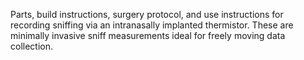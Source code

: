 Parts, build instructions, surgery protocol, and use instructions for recording sniffing via an intranasally implanted thermistor. These are minimally invasive sniff measurements ideal for freely moving data collection. 
